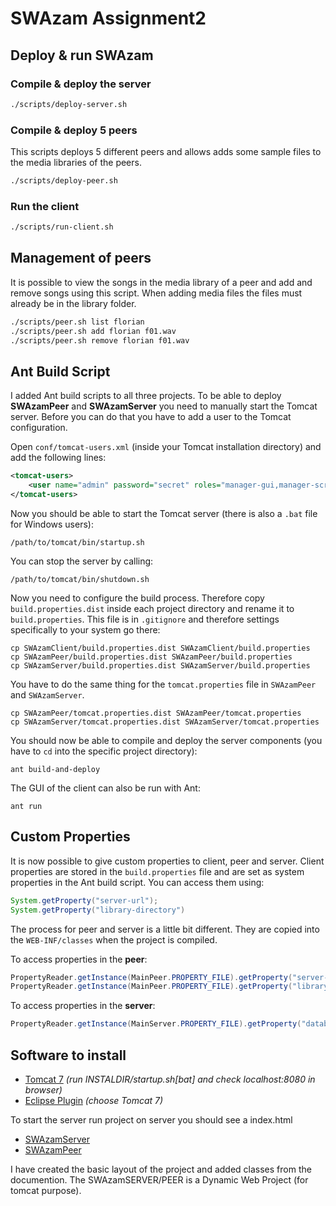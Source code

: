 SWAzam Assignment2
==================

Deploy & run SWAzam
--------------------

### Compile & deploy the server

```bash
./scripts/deploy-server.sh
```

### Compile & deploy 5 peers

This scripts deploys 5 different peers and allows adds some sample files to the media libraries of the peers.

```bash
./scripts/deploy-peer.sh
```

### Run the client

```bash
./scripts/run-client.sh
```

Management of peers
-------------------

It is possible to view the songs in the media library of a peer and add and remove songs using this script. When adding media files the files must already be in the library folder.

```bash
./scripts/peer.sh list florian
./scripts/peer.sh add florian f01.wav
./scripts/peer.sh remove florian f01.wav
```


Ant Build Script
----------------

I added Ant build scripts to all three projects. To be able to deploy **SWAzamPeer** and **SWAzamServer** you need to manually start the Tomcat server. Before you can do that you have to add a user to the Tomcat configuration.

Open `conf/tomcat-users.xml` (inside your Tomcat installation directory) and add the following lines:

```xml
<tomcat-users>
    <user name="admin" password="secret" roles="manager-gui,manager-script,admin-gui,admin-script"/>
</tomcat-users>
```

Now you should be able to start the Tomcat server (there is also a `.bat` file for Windows users):

    /path/to/tomcat/bin/startup.sh

You can stop the server by calling:

    /path/to/tomcat/bin/shutdown.sh

Now you need to configure the build process. Therefore copy `build.properties.dist` inside each project directory and rename it to `build.properties`. This file is in `.gitignore` and therefore settings specifically to your system go there:

    cp SWAzamClient/build.properties.dist SWAzamClient/build.properties
    cp SWAzamPeer/build.properties.dist SWAzamPeer/build.properties
    cp SWAzamServer/build.properties.dist SWAzamServer/build.properties

You have to do the same thing for the `tomcat.properties` file in `SWAzamPeer` and `SWAzamServer`.

    cp SWAzamPeer/tomcat.properties.dist SWAzamPeer/tomcat.properties
    cp SWAzamServer/tomcat.properties.dist SWAzamServer/tomcat.properties

You should now be able to compile and deploy the server components (you have to `cd` into the specific project directory):

    ant build-and-deploy

The GUI of the client can also be run with Ant:

    ant run

Custom Properties
-----------------

It is now possible to give custom properties to client, peer and server. Client properties are stored in the `build.properties` file and are set as system properties in the Ant build script. You can access them using:

```java
System.getProperty("server-url");
System.getProperty("library-directory")
```

The process for peer and server is a little bit different. They are copied into the `WEB-INF/classes` when the project is compiled.

To access properties in the **peer**:

```java
PropertyReader.getInstance(MainPeer.PROPERTY_FILE).getProperty("server-url");
PropertyReader.getInstance(MainPeer.PROPERTY_FILE).getProperty("library-directory");
```

To access properties in the **server**:

```java
PropertyReader.getInstance(MainServer.PROPERTY_FILE).getProperty("database-file");
```


Software to install
-------------------

* [Tomcat 7](http://tomcat.apache.org/download-70.cgi) *(run INSTALDIR/startup.sh[bat] and check localhost:8080 in browser)*
* [Eclipse Plugin](http://www.mulesoft.com/tomcat-eclipse) *(choose Tomcat 7)*

To start the server run project on server you should see a index.html

- [SWAzamServer](http://localhost:8080/SWAzamServer/)
- [SWAzamPeer](http://localhost:8080/SWAzamPeer/)

I have created the basic layout of the project and added classes from the documention. The SWAzamSERVER/PEER is a Dynamic Web Project (for tomcat purpose).



